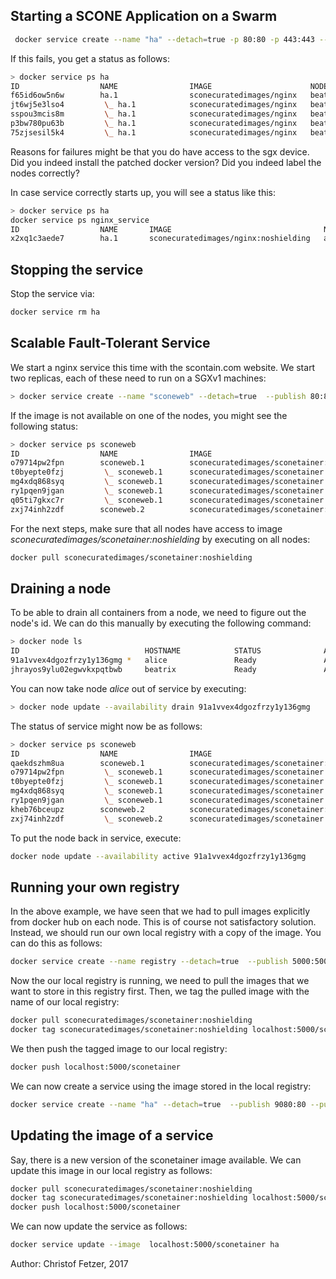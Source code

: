 
## Starting a SCONE Application on a Swarm

```bash
 docker service create --name "ha" --detach=true -p 80:80 -p 443:443 --constraint 'node.labels.sgx != 0'  sconecuratedimages/nginx:noshielding
```
If this fails, you get a status as follows: 

```bash
> docker service ps ha
ID                  NAME                IMAGE                      NODE                DESIRED STATE       CURRENT STATE           ERROR                       PORTS
f65id6ow5n6w        ha.1                sconecuratedimages/nginx   beatrix             Ready               Ready 1 second ago                                  
jt6wj5e3lso4         \_ ha.1            sconecuratedimages/nginx   beatrix             Shutdown            Failed 3 seconds ago    "task: non-zero exit (1)"   
sspou3mcis8m         \_ ha.1            sconecuratedimages/nginx   beatrix             Shutdown            Failed 9 seconds ago    "task: non-zero exit (1)"   
p3bw780pu63b         \_ ha.1            sconecuratedimages/nginx   beatrix             Shutdown            Failed 15 seconds ago   "task: non-zero exit (1)"   
75zjsesil5k4         \_ ha.1            sconecuratedimages/nginx   beatrix             Shutdown            Failed 22 seconds ago   "task: non-zero exit (1)"   
```

Reasons for failures might be that you do have access to the sgx device. Did you indeed install the patched docker version? Did you indeed label the nodes correctly?

In case service correctly starts up, you will see a status like this: 
```bash
> docker service ps ha
docker service ps nginx_service
ID                  NAME       IMAGE                                  NODE                DESIRED STATE       CURRENT STATE            ERROR                              PORTS
x2xq1c3aede7        ha.1       sconecuratedimages/nginx:noshielding   alice               Running             Running 8 minutes ago         
```

## Stopping the service

Stop the service via:

```bash
docker service rm ha
```


## Scalable Fault-Tolerant Service

We start a nginx service this time with the scontain.com website. We start two replicas, each
of these need to run on  a SGXv1 machines:

```bash
> docker service create --name "sconeweb" --detach=true  --publish 80:80 --publish 443:443 --constraint 'node.labels.sgx == 1'  --replicas=2 sconecuratedimages/sconetainer:noshielding
```

If the image is not available on one of the nodes, you might see the following status:

```bash
> docker service ps sconeweb
ID                  NAME                IMAGE                                        NODE                DESIRED STATE       CURRENT STATE          ERROR                              PORTS
o79714pw2fpn        sconeweb.1          sconecuratedimages/sconetainer:noshielding   alice               Running             Running 4 hours ago                                       
t0byepte0fzj         \_ sconeweb.1      sconecuratedimages/sconetainer:noshielding   beatrix             Shutdown            Rejected 4 hours ago   "No such image: sconecuratedim…"   
mg4xdq868syq         \_ sconeweb.1      sconecuratedimages/sconetainer:noshielding   beatrix             Shutdown            Rejected 4 hours ago   "No such image: sconecuratedim…"   
ry1pqen9jgan         \_ sconeweb.1      sconecuratedimages/sconetainer:noshielding   beatrix             Shutdown            Rejected 4 hours ago   "No such image: sconecuratedim…"   
q05ti7gkxc7r         \_ sconeweb.1      sconecuratedimages/sconetainer:noshielding   beatrix             Shutdown            Rejected 4 hours ago   "No such image: sconecuratedim…"   
zxj74inh2zdf        sconeweb.2          sconecuratedimages/sconetainer:noshielding   alice               Running             Running 4 hours ago                                       
```

For the next steps, make sure that all nodes have access to image *sconecuratedimages/sconetainer:noshielding* 
by executing on all nodes:

```bash
docker pull sconecuratedimages/sconetainer:noshielding
```

## Draining a node

To be able to drain all containers from a node, we need to figure out the node's id. We can do this manually by executing the following command:

```bash
> docker node ls
ID                            HOSTNAME            STATUS              AVAILABILITY        MANAGER STATUS
91a1vvex4dgozfrzy1y136gmg *   alice               Ready               Active              Leader
jhrayos9ylu02egwvkxpqtbwb     beatrix             Ready               Active              
```

You can now take node *alice* out of service by executing:
```bash
> docker node update --availability drain 91a1vvex4dgozfrzy1y136gmg
```

The status of service might now be as follows:

```bash
> docker service ps sconeweb
ID                  NAME                IMAGE                                        NODE                DESIRED STATE       CURRENT STATE            ERROR                              PORTS
qaekdszhm8ua        sconeweb.1          sconecuratedimages/sconetainer:noshielding   beatrix             Running             Running 5 seconds ago                                       
o79714pw2fpn         \_ sconeweb.1      sconecuratedimages/sconetainer:noshielding   alice               Shutdown            Shutdown 7 seconds ago                                      
t0byepte0fzj         \_ sconeweb.1      sconecuratedimages/sconetainer:noshielding   beatrix             Shutdown            Rejected 4 hours ago     "No such image: sconecuratedim…"   
mg4xdq868syq         \_ sconeweb.1      sconecuratedimages/sconetainer:noshielding   beatrix             Shutdown            Rejected 4 hours ago     "No such image: sconecuratedim…"   
ry1pqen9jgan         \_ sconeweb.1      sconecuratedimages/sconetainer:noshielding   beatrix             Shutdown            Rejected 4 hours ago     "No such image: sconecuratedim…"   
kheb76bceupz        sconeweb.2          sconecuratedimages/sconetainer:noshielding   beatrix             Running             Running 6 seconds ago                                       
zxj74inh2zdf         \_ sconeweb.2      sconecuratedimages/sconetainer:noshielding   alice               Shutdown            Shutdown 7 seconds ago       
```

To put the node back in service, execute:

```bash
docker node update --availability active 91a1vvex4dgozfrzy1y136gmg
```


## Running your own registry

In the above example, we have seen that we had to pull images explicitly from docker hub on each node. This is of course not satisfactory solution. Instead, we should run our own local registry with a copy of the image. You can do this as follows: 

```bash
docker service create --name registry --detach=true  --publish 5000:5000 --publish 443:443 --replicas=1 registry
```

Now the our local registry is running, we need to pull the images that we want to store in this registry first. Then, we tag the pulled image with the name of our local registry:

```bash
docker pull sconecuratedimages/sconetainer:noshielding
docker tag sconecuratedimages/sconetainer:noshielding localhost:5000/sconetainer
```

We then push the tagged image to our local registry:
```bash
docker push localhost:5000/sconetainer
```

We can now create a service using the image stored in the local registry:

```bash
docker service create --name "ha" --detach=true  --publish 9080:80 --publish 9443:9443 --constraint 'node.labels.sgx != 0'  --replicas=2 localhost:5000/sconetainer
```

## Updating the image of a service

Say, there is a new version of the sconetainer image available. We can update this image in our local registry
as follows:

```bash
docker pull sconecuratedimages/sconetainer:noshielding
docker tag sconecuratedimages/sconetainer:noshielding localhost:5000/sconetainer
docker push localhost:5000/sconetainer
```

We can now update the service as follows:

```bash
docker service update --image  localhost:5000/sconetainer ha
```

Author: Christof Fetzer,  2017
